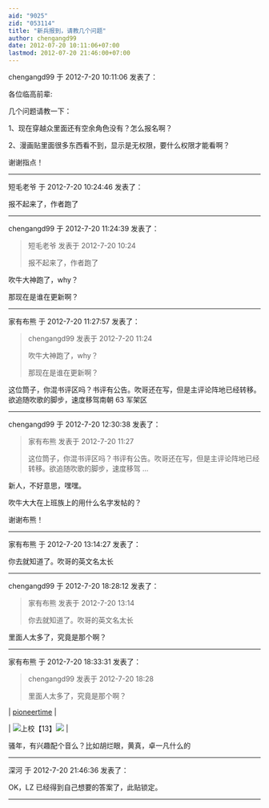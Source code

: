 ```yaml
---
aid: "9025"
zid: "053114"
title: "新兵报到，请教几个问题"
author: chengangd99
date: 2012-07-20 10:11:06+07:00
lastmod: 2012-07-20 21:46:00+07:00
---
```


chengangd99 于 2012-7-20 10:11:06 发表了：

各位临高前辈:

几个问题请教一下：

1、现在穿越众里面还有空余角色没有？怎么报名啊？

2、漫画贴里面很多东西看不到，显示是无权限，要什么权限才能看啊？

谢谢指点！

---

短毛老爷 于 2012-7-20 10:24:46 发表了：

报不起来了，作者跑了

---

chengangd99 于 2012-7-20 11:24:39 发表了：

> 短毛老爷 发表于 2012-7-20 10:24
>
> 报不起来了，作者跑了

吹牛大神跑了，why？

那现在是谁在更新啊？

---

家有布熊 于 2012-7-20 11:27:57 发表了：

> chengangd99 发表于 2012-7-20 11:24
>
> 吹牛大神跑了，why？
>
> 那现在是谁在更新啊？

这位筒子，你混书评区吗？书评有公告。吹哥还在写，但是主评论阵地已经转移。欲追随吹歌的脚步，速度移驾南朝 63 军架区

---

chengangd99 于 2012-7-20 12:30:38 发表了：

> 家有布熊 发表于 2012-7-20 11:27
>
> 这位筒子，你混书评区吗？书评有公告。吹哥还在写，但是主评论阵地已经转移。欲追随吹歌的脚步，速度移驾 ...

新人，不好意思，嘿嘿。

吹牛大大在上班族上的用什么名字发帖的？

谢谢布熊！

---

家有布熊 于 2012-7-20 13:14:27 发表了：

你去就知道了。吹哥的英文名太长

---

chengangd99 于 2012-7-20 18:28:12 发表了：

> 家有布熊 发表于 2012-7-20 13:14
>
> 你去就知道了。吹哥的英文名太长

里面人太多了，究竟是那个啊？

---

家有布熊 于 2012-7-20 18:33:31 发表了：

> chengangd99 发表于 2012-7-20 18:28
>
> 里面人太多了，究竟是那个啊？

| [pioneertime](http://www.sbanzu.com/userdetail.asp?UserName=pioneertime) |

| ![](http://59.173.12.109:8181/images/rank/rank13.gif)上校【13】![](http://59.173.12.109:8181/images/medal/a136.gif) |

骚年，有兴趣配个音么？比如胡烂眼，黄真，卓一凡什么的

---

深河 于 2012-7-20 21:46:36 发表了：

OK，LZ 已经得到自己想要的答案了，此贴锁定。

---
